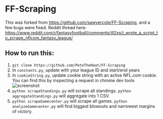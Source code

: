 # FF-Scraping

This was forked from https://github.com/sawyercole/FF-Scraping, and a few bugs were fixed.
Reddit thread here: https://www.reddit.com/r/fantasyfootball/comments/jll2xs/i_wrote_a_script_to_scrape_nflcom_fantasy_league/

## How to run this:

1. `git clone https://github.com/PeteTheHeat/FF-Scraping`
2. In `constants.py`, update with your league ID and start/end years
3. In `cookieString.py`, update cookie string with an active NFL.com cookie. You can find this by inspecting a request in chrome dev tools
   ![screenshot](https://ibb.co/7bk4fmN)
4. `python scrapeStandings.py` will scrape all standings. `python aggregateStandings.py` will aggregate into 1 CSV.
5. `python scrapeGamecenter.py` will scrape all games. `python analyzeGamecenter.py` will find biggest blowouts and narrowest margins of victory.

